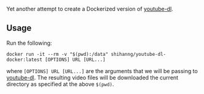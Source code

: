 Yet another attempt to create a Dockerized version of [youtube-dl](https://github.com/rg3/youtube-dl).

## Usage

Run the following:

```
docker run -it --rm -v "$(pwd):/data" shihanng/youtube-dl-docker:latest [OPTIONS] URL [URL...]
```

where `[OPTIONS] URL [URL...]` are the arguments that we will be passing to [youtube-dl](https://github.com/rg3/youtube-dl).
The resulting video files will be downloaded the current directory as specified at the above `$(pwd)`.
